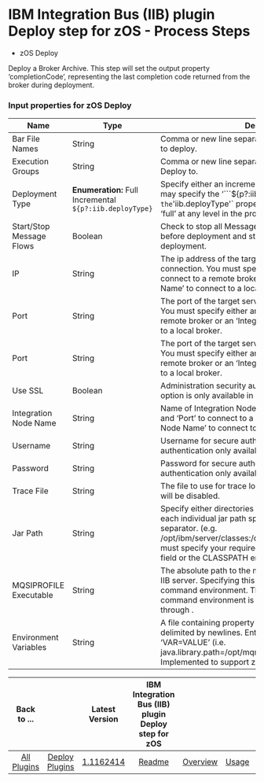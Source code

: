 
# IBM Integration Bus (IIB) plugin Deploy step for zOS - Process Steps


* zOS Deploy

Deploy a Broker Archive. This step will set the output property ‘completionCode’, representing the last completion code returned from the broker during deployment.

### Input properties for zOS Deploy

| Name                     | Type                                                         | Description                                                                                                                                                                                                                                                                                         | Required |
|--------------------------|--------------------------------------------------------------|-----------------------------------------------------------------------------------------------------------------------------------------------------------------------------------------------------------------------------------------------------------------------------------------------------|----------|
| Bar File Names           | String                                                       | Comma or new line separated list of Broker Archive files to deploy.                                                                                                                                                                                                                                 | Yes      |
| Execution Groups         | String                                                       | Comma or new line separated list of Execution Groups to Deploy to.                                                                                                                                                                                                                                  | Yes      |
| Deployment Type          | **Enumeration:** Full Incremental ```${p?:iib.deployType}``` | Specify either an incremental or full deployment. You may specify the ‘```${p?:iib.deployType}``'` option and set the `'iib.deployType'` property to either ‘incremental’ or ‘full’ at any level in the property hierarchy.                                                                         | No       |
| Start/Stop Message Flows | Boolean                                                      | Check to stop all Message Flows in the Execution Group before deployment and start all Message Flows after deployment.                                                                                                                                                                              | No       |
| IP                       | String                                                       | The ip address of the target server for a remote connection. You must specify either an ‘IP’ and ‘Port’ to connect to a remote broker or an ‘Integration Node Name’ to connect to a local broker.                                                                                                   | No       |
| Port                     | String                                                       | The port of the target server for a remote connection. You must specify either an ‘IP’ and ‘Port’ to connect to a remote broker or an ‘Integration Node Name’ to connect to a local broker.                                                                                                         | No       |
| Port                     | String                                                       | The port of the target server for a remote connection. You must specify either an ‘IP’ and ‘Port’ to connect to a remote broker or an ‘Integration Node Name’ to connect to a local broker.                                                                                                         | No       |
| Use SSL                  | Boolean                                                      | Administration security authentication/authorization. This option is only available in IIB version 10.                                                                                                                                                                                              | No       |
| Integration Node Name    | String                                                       | Name of Integration Node. You must specify either an ‘IP’ and ‘Port’ to connect to a remote broker or an ‘Integration Node Name’ to connect to a local broker.                                                                                                                                      | No       |
| Username                 | String                                                       | Username for secure authentication. Explicit user authentication only available with IIB 10.                                                                                                                                                                                                        | No       |
| Password                 | String                                                       | Password for secure authentication. Explicit user authentication only available with IIB 10.                                                                                                                                                                                                        | No       |
| Trace File               | String                                                       | The file to use for trace logging. If not set trace logging will be disabled.                                                                                                                                                                                                                       | No       |
| Jar Path                 | String                                                       | Specify either directories to recursively search from, or each individual jar path split by your file systems path separator. (e.g. /opt/ibm/server/classes:/opt/ibm/common/jetty/lib) You must specify your required JAR files in either the Jar Path field or the CLASSPATH environment variable. | No       |
| MQSIPROFILE Executable   | String                                                       | The absolute path to the mqsiprofile executable on your IIB server. Specifying this value will initialize your command environment. This value is required if your command environment is not initialized on startup through .                                                                      | No       |
| Environment Variables    | String                                                       | A file containing property entries, with each entry delimited by newlines. Entries must be in the form ‘VAR=VALUE’ (i.e. java.library.path=/opt/mqm/java/lib64:/opt/mqm/java/lib). Implemented to support z/OS using an ENVFILE.                                                                    | No       |

|          Back to ...          |                                |                                                                          Latest Version                                                                          | IBM Integration Bus (IIB) plugin Deploy step for zOS ||||
|:-----------------------------:|:------------------------------:|:----------------------------------------------------------------------------------------------------------------------------------------------------------------:|:----------------------------------------------------:| :---: | :---: | :---: |
| [All Plugins](../../index.md) | [Deploy Plugins](../README.md) | [1.1162414](https://raw.githubusercontent.com/UrbanCode/IBM-UCD-PLUGINS/main/files/zos-ibm-integration-bus-ucd/ucd-zOS-WebSphereMessageBroker-CMP-1.1162414.zip) |                 [Readme](README.md)                  |[Overview](overview.md)|[Usage](usage.md)|[Downloads](downloads.md)|
